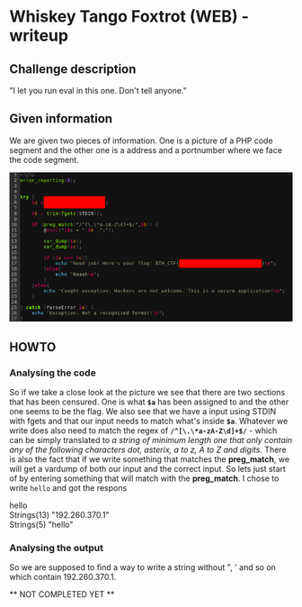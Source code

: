 
# Whiskey Tango Foxtrot (WEB) - writeup

## Challenge description
"I let you run eval in this one. Don't tell anyone."

## Given information
We are given two pieces of information. One is a picture of a PHP code segment and the other one is a address and a portnumber where we face the code segment. 

![alt text](src.png "src")
  
## HOWTO
### Analysing the code
So if we take a close look at the picture we see that there are two sections that has been censured. One is what **`$a`** has been assigned to and the other one seems to be the flag. We also see that we have a input using STDIN with fgets and that our input needs to match what's inside **`$a`**. Whatever we write does also need to match the regex of **`/^[\.\*a-zA-Z\d]+$/`** - which can be simply translated to *a string of minimum length one that only contain any of the following characters dot, asterix, a to z, A to Z and digits.* There is also the fact that if we write something that matches the **preg_match**, we will get a vardump of both our input and the correct input. So lets just start of by entering something that will match with the **preg_match**. I chose to write `hello` and got the respons

hello <br/>
Strings(13) "192.260.370.1" <br/>
Strings(5) "hello" <br/>

### Analysing the output
So we are supposed to find a way to write a string without ", ' and so on which contain 192.260.370.1.

** NOT COMPLETED YET **
